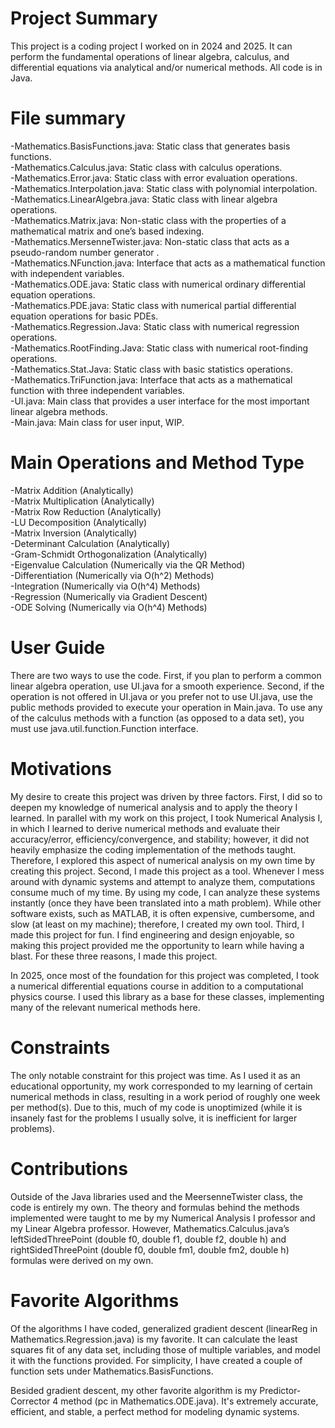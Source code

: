# Project Summary

  This project is a coding project I worked on in 2024 and 2025. It can perform the fundamental operations of linear algebra, calculus, and differential equations via analytical and/or numerical methods. All code is in Java.
  
# File summary

-Mathematics.BasisFunctions.java: Static class that generates basis functions.\
-Mathematics.Calculus.java: Static class with calculus operations.\
-Mathematics.Error.java: Static class with error evaluation operations.\
-Mathematics.Interpolation.java: Static class with polynomial interpolation.\
-Mathematics.LinearAlgebra.java: Static class with linear algebra operations.\
-Mathematics.Matrix.java: Non-static class with the properties of a mathematical matrix and one’s based indexing.\
-Mathematics.MersenneTwister.java: Non-static class that acts as a pseudo-random number generator .\
-Mathematics.NFunction.java: Interface that acts as a mathematical function with independent variables.\
-Mathematics.ODE.java: Static class with numerical ordinary differential equation operations.\
-Mathematics.PDE.java: Static class with numerical partial differential equation operations for basic PDEs.\
-Mathematics.Regression.Java: Static class with numerical regression operations.\
-Mathematics.RootFinding.Java: Static class with numerical root-finding operations.\
-Mathematics.Stat.Java: Static class with basic statistics operations.\
-Mathematics.TriFunction.java: Interface that acts as a mathematical function with three independent variables.\
-UI.java: Main class that provides a user interface for the most important linear algebra methods.\
-Main.java: Main class for user input, WIP.

# Main Operations and Method Type

-Matrix Addition (Analytically)\
-Matrix Multiplication (Analytically)\
-Matrix Row Reduction (Analytically)\
-LU Decomposition (Analytically)\
-Matrix Inversion (Analytically)\
-Determinant Calculation (Analytically)\
-Gram-Schmidt Orthogonalization (Analytically)\
-Eigenvalue Calculation (Numerically via the QR Method)\
-Differentiation (Numerically via O(h^2) Methods)\
-Integration (Numerically via O(h^4) Methods)\
-Regression (Numerically via Gradient Descent)\
-ODE Solving (Numerically via O(h^4) Methods)

# User Guide

  There are two ways to use the code. First, if you plan to perform a common linear algebra operation, use UI.java for a smooth experience. Second, if the operation is not offered in UI.java or you prefer not to use UI.java, use the public methods provided to execute your operation in Main.java. To use any of the calculus methods with a function (as opposed to a data set), you must use java.util.function.Function interface.
  
# Motivations

  My desire to create this project was driven by three factors. First, I did so to deepen my knowledge of numerical analysis and to apply the theory I learned. In parallel with my work on this project, I took Numerical Analysis I, in which I learned to derive numerical methods and evaluate their accuracy/error, efficiency/convergence, and stability; however, it did not heavily emphasize the coding implementation of the methods taught. Therefore, I explored this aspect of numerical analysis on my own time by creating this project. Second, I made this project as a tool. Whenever I mess around with dynamic systems and attempt to analyze them, computations consume much of my time. By using my code, I can analyze these systems instantly (once they have been translated into a math problem). While other software exists, such as MATLAB, it is often expensive, cumbersome, and slow (at least on my machine); therefore, I created my own tool. Third, I made this project for fun. I find engineering and design enjoyable, so making this project provided me the opportunity to learn while having a blast. For these three reasons, I made this project.

  In 2025, once most of the foundation for this project was completed, I took a numerical differential equations course in addition to a computational physics course. I used this library as a base for these classes, implementing many of the relevant numerical methods here.
  
# Constraints

  The only notable constraint for this project was time. As I used it as an educational opportunity, my work corresponded to my learning of certain numerical methods in class, resulting in a work period of roughly one week per method(s). Due to this, much of my code is unoptimized (while it is insanely fast for the problems I usually solve, it is inefficient for larger problems).
  
# Contributions

  Outside of the Java libraries used and the MeersenneTwister class, the code is entirely my own. The theory and formulas behind the methods implemented were taught to me by my Numerical Analysis I professor and my Linear Algebra professor. However, Mathematics.Calculus.java’s leftSidedThreePoint (double f0, double f1, double f2, double h) and rightSidedThreePoint (double f0, double fm1, double fm2, double h) formulas were derived on my own.

  # Favorite Algorithms

  Of the algorithms I have coded, generalized gradient descent (linearReg in Mathematics.Regression.java) is my favorite. It can calculate the least squares fit of any data set, including those of multiple variables, and model it with the functions provided. For simplicity, I have created a couple of function sets under Mathematics.BasisFunctions.

  Besided gradient descent, my other favorite algorithm is my Predictor-Corrector 4 method (pc in Mathematics.ODE.java). It's extremely accurate, efficient, and stable, a perfect method for modeling dynamic systems.

  
